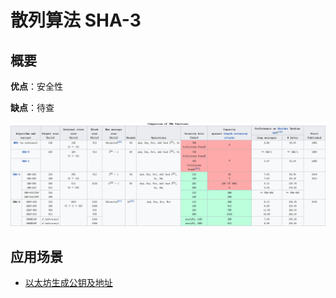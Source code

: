 # 散列算法 SHA-3
## 概要
**优点**：安全性

**缺点**：待查

![哈希算法比较](media/散列算法-SHA系列-哈希算法比较.png)

## 应用场景

- [以太坊生成公钥及地址](../../公链/Ethereum/以太坊白皮书.md)


